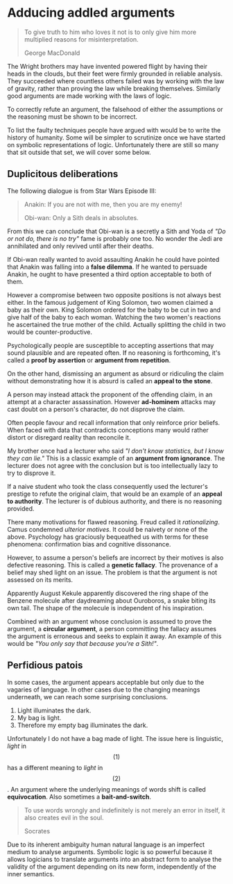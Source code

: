 # Adducing addled arguments

> To give truth to him who loves it not is to only give him more multiplied
> reasons for misinterpretation.
>
> George MacDonald

The Wright brothers may have invented powered flight by having their heads in
the clouds, but their feet were firmly grounded in reliable analysis. They
succeeded where countless others failed was by working with the law of gravity,
rather than proving the law while breaking themselves. Similarly good arguments
are made working with the laws of logic.

To correctly refute an argument, the falsehood of either the assumptions or the
reasoning must be shown to be incorrect.

To list the faulty techniques people have argued with would be to write the
history of humanity. Some will be simpler to scrutinize once we have started on
symbolic representations of logic. Unfortunately there are still so many that
sit outside that set, we will cover some below.

## Duplicitous deliberations

The following dialogue is from Star Wars Episode III:

> Anakin: If you are not with me, then you are my enemy!
>
> Obi-wan: Only a Sith deals in absolutes.

From this we can conclude that Obi-wan is a secretly a Sith and Yoda of *"Do or
not do, there is no try"* fame is probably one too. No wonder the Jedi are
annihilated and only revived until after their deaths.

If Obi-wan really wanted to avoid assaulting Anakin he could have pointed that
Anakin was falling into a **false dilemma**. If he wanted to persuade Anakin,
he ought to have presented a third option acceptable to both of them.

However a compromise between two opposite positions is not always best either.
In the famous judgement of King Solomon, two women claimed a baby as their own.
King Solomon ordered for the baby to be cut in two and give half of the baby to
each woman. Watching the two women's reactions he ascertained the true mother
of the child. Actually splitting the child in two would be counter-productive.

Psychologically people are susceptible to accepting assertions that may sound
plausible and are repeated often. If no reasoning is forthcoming, it's called a
**proof by assertion** or **argument from repetition**.

On the other hand, dismissing an argument as absurd or ridiculing the claim
without demonstrating how it is absurd is called an **appeal to the stone**.

A person may instead attack the proponent of the offending claim, in an attempt
at a character assassination. However **ad-hominem** attacks may cast doubt on
a person's character, do not disprove the claim.

Often people favour and recall information that only reinforce prior beliefs.
When faced with data that contradicts conceptions many would rather distort or
disregard reality than reconcile it.

My brother once had a lecturer who said *"I don't know statistics, but I know
they can lie."* This is a classic example of an **argument from ignorance**.
The lecturer does not agree with the conclusion but is too intellectually lazy
to try to disprove it.

If a naive student who took the class consequently used the lecturer's prestige
to refute the original claim, that would be an example of an **appeal to
authority**. The lecturer is of dubious authority, and there is no reasoning
provided.

There many motivations for flawed reasoning. Freud called it *rationalizing*.
Camus condemned *ulterior motives*. It could be naivety or none of the above.
Psychology has graciously bequeathed us with terms for these phenomena:
confirmation bias and cognitive dissonance.

However, to assume a person's beliefs are incorrect by their motives is also
defective reasoning. This is called a **genetic fallacy**. The provenance of a
belief may shed light on an issue. The problem is that the argument is not
assessed on its merits.

Apparently August Kekule apparently discovered the ring shape of the Benzene
molecule after daydreaming about Ouroboros, a snake biting its own tail. The
shape of the molecule is independent of his inspiration.

Combined with an argument whose conclusion is assumed to prove the argument, a
**circular argument**, a person committing the fallacy assumes the argument
is erroneous and seeks to explain it away. An example of this would be *"You
only say that because you're a Sith!"*.

## Perfidious patois

In some cases, the argument appears acceptable but only due to the vagaries of
language. In other cases due to the changing meanings underneath, we can reach
some surprising conclusions.

1. Light illuminates the dark.
1. My bag is light.
1. Therefore my empty bag illuminates the dark.

Unfortunately I do not have a bag made of light. The issue here is linguistic,
*light* in $$(1)$$ has a different meaning to *light* in $$(2)$$. An argument
where the underlying meanings of words shift is called **equivocation**. Also
sometimes a **bait-and-switch**.

> To use words wrongly and indefinitely is not merely an error in itself, it
> also creates evil in the soul.
>
> Socrates

Due to its inherent ambiguity human natural language is an imperfect medium to
analyse arguments. Symbolic logic is so powerful because it allows logicians to
translate arguments into an abstract form to analyse the validity of the
argument depending on its new form, independently of the inner semantics.
